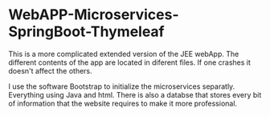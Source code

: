 # WebAPP-Microservices-SpringBoot-Thymeleaf
This is a more complicated extended version of the JEE webApp. The different contents of the app are located in diferent files. If one crashes it doesn't affect the others.

I use the software Bootstrap to initialize the microservices separatly. Everything using Java and html. 
There is also a databse that stores every bit of information that the website requires to make it more professional.
